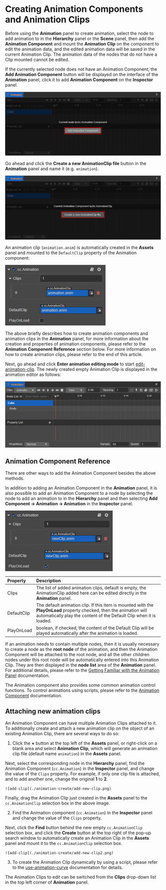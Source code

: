 # Creating Animation Components and Animation Clips

Before using the **Animation** panel to create animation, select the node to add animation to in the **Hierarchy** panel or the **Scene** panel, then add the **Animation Component** and mount the **Animation Clip** on the component to edit the animation data, and the edited animation data will be saved in the current Animation Clip. The animation data of the nodes that do not have a Clip mounted cannot be edited.

If the currently selected node does not have an Animation Component, the **Add Animation Component** button will be displayed on the interface of the **Animation** panel, click it to add **Animation Component** on the **Inspector** panel.

![add component](./animation-create/add-component.png)

Go ahead and click the **Create a new AnimationClip file** button in the **Animation** panel and name it (e.g. `animation`).

![add clip](./animation-create/add-clip.png)

An animation clip (`animation.anim`) is automatically created in the **Assets** panel and mounted to the `DefaultClip` property of the Animation component:

![mount clip](./animation-create/mount-clip.png)

The above briefly describes how to create animation components and animation clips in the **Animation** panel, for more information about the creation and properties of animation components, please refer to the **Animation Component Reference** section below. For more information on how to create animation clips, please refer to the end of this article.

Next, go ahead and click **Enter animation editing mode** to start [edit-animation-clip](edit-animation-clip.md). The newly created empty Animation Clip is displayed in the animation editor as follows:

![empty clip](./animation-create/empty-clip.png)

## Animation Component Reference

There are other ways to add the Animation Component besides the above methods.

In addition to adding an Animation Component in the **Animation** panel, it is also possible to add an Animation Component to a node by selecting the node to add an animation to in the **Hierarchy** panel and then selecting **Add Component -> Animation -> Animation** in the **Inspector** panel.

![animation component](./animation-create/animation-component.png)

| Property | Description |
| :-- | :------ |
| Clips | The list of added animation clips, default is empty, the AnimationClip added here can be edited directly in the **Animation** panel. |
| DefaultClip | The default animation clip. If this item is mounted with the **PlayOnLoad** property checked, then the animation will automatically play the content of the Default Clip when it is loaded.
| PlayOnLoad | boolean, if checked, the content of the Default Clip will be played automatically after the animation is loaded.

If an animation needs to contain multiple nodes, then it is usually necessary to create a node as the **root node** of the animation, and then the Animation Component will be attached to the root node, and all the other children nodes under this root node will be automatically entered into this Animation Clip. They are then displayed in the **node list** area of the **Animation** panel. For additional details, please refer to the [Getting Familiar with the Animation Panel](animation-editor.md) documentation.

The Animation component also provides some common animation control functions. To control animations using scripts, please refer to the [Animation Component](animation-component.md) documentation.

## Attaching new animation clips

An Animation Component can have multiple Animation Clips attached to it. To additionally create and attach a new animation clip on the object of an existing Animation Clip, there are several ways to do so:

1. Click the **+** button at the top left of the **Assets** panel, or right-click on a blank area and select **Animation Clip**, which will generate an animation clip file (default name `animation`) in the **Assets** panel.

Next, select the corresponding node in the **Hierarchy** panel, find the Animation Component (`cc.Animation`) in the **Inspector** panel, and change the value of the `Clips` property. For example, if only one clip file is attached, and to add another one, change the original **1** to **2**.

    ![add-clip](./animation-create/add-new-clip.png)

Finally, drag the Animation Clip just created in the **Assets** panel to the `cc.AnimationClip` selection box in the above image.

2. Find the Animation component (`cc.Animation`) in the **Inspector** panel and change the value of the `Clips` property.

Next, click the **Find** button behind the new empty `cc.AnimationClip` selection box, and click the **Create** button at the top right of the pop-up search window to automatically create an Animation Clip in the **Assets** panel and mount it to the `cc.AnimationClip` selection box.

    ![add-clip](./animation-create/add-new-clip2.png)

3. To create the Animation Clip dynamically by using a script, please refer to the [use-animation-curve](use-animation-curve.md) documentation for details.

The Animation Clips to edit can be switched from the **Clips** drop-down list in the top left corner of **Animation** panel.
